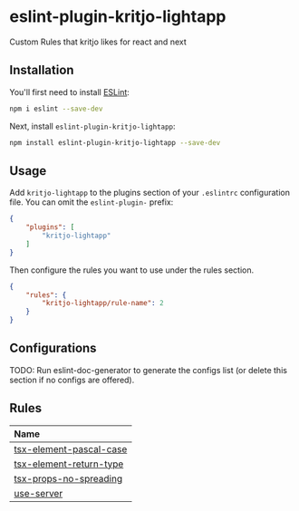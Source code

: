 # eslint-plugin-kritjo-lightapp

Custom Rules that kritjo likes for react and next

## Installation

You'll first need to install [ESLint](https://eslint.org/):

```sh
npm i eslint --save-dev
```

Next, install `eslint-plugin-kritjo-lightapp`:

```sh
npm install eslint-plugin-kritjo-lightapp --save-dev
```

## Usage

Add `kritjo-lightapp` to the plugins section of your `.eslintrc` configuration file. You can omit the `eslint-plugin-` prefix:

```json
{
    "plugins": [
        "kritjo-lightapp"
    ]
}
```


Then configure the rules you want to use under the rules section.

```json
{
    "rules": {
        "kritjo-lightapp/rule-name": 2
    }
}
```



## Configurations

<!-- begin auto-generated configs list -->
TODO: Run eslint-doc-generator to generate the configs list (or delete this section if no configs are offered).
<!-- end auto-generated configs list -->



## Rules

<!-- begin auto-generated rules list -->

| Name                                                             |
| :--------------------------------------------------------------- |
| [tsx-element-pascal-case](docs/rules/tsx-element-pascal-case.md) |
| [tsx-element-return-type](docs/rules/tsx-element-return-type.md) |
| [tsx-props-no-spreading](docs/rules/tsx-props-no-spreading.md)   |
| [use-server](docs/rules/use-server.md)                           |

<!-- end auto-generated rules list -->


